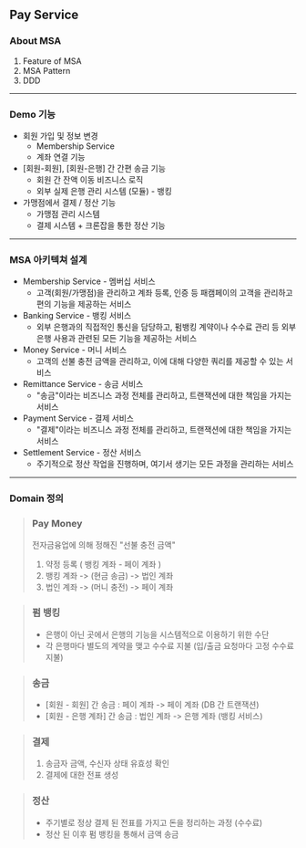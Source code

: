 ## Pay Service

### About MSA
1. Feature of MSA
2. MSA Pattern
3. DDD
---
### Demo 기능
* 회원 가입 및 정보 변경
    * Membership Service
    * 계좌 연결 기능
* [회원-회원], [회원-은행] 간 간편 송금 기능
    * 회원 간 잔액 이동 비즈니스 로직
    * 외부 실제 은행 관리 시스템 (모듈) - 뱅킹
* 가맹점에서 결제 / 정산 기능
    * 가맹점 관리 시스템
    * 결제 시스템 + 크론잡을 통한 정산 기능
---
### MSA 아키텍쳐 설계
* Membership Service - 멤버십 서비스  
  * 고객(회원/가맹점)을 관리하고 계좌 등록, 인증 등 패캠페이의 고객을 관리하고 편의 기능을 제공하는 서비스
* Banking Service - 뱅킹 서비스
  * 외부 은행과의 직접적인 통신을 담당하고, 펌뱅킹 계약이나 수수료 관리 등 외부 은행 사용과 관련된 모든 기능을 제공하는 서비스
* Money Service - 머니 서비스
  * 고객의 선불 충전 금액을 관리하고, 이에 대해 다양한 쿼리를 제공할 수 있는 서비스
* Remittance Service - 송금 서비스
  * "송금"이라는 비즈니스 과정 전체를 관리하고, 트랜잭션에 대한 책임을 가지는 서비스
* Payment Service - 결제 서비스
  * "결제"이라는 비즈니스 과정 전체를 관리하고, 트랜잭션에 대한 책임을 가지는 서비스
* Settlement Service - 정산 서비스
  * 주기적으로 정산 작업을 진행하며, 여기서 생기는 모든 과정을 관리하는 서비스
---
### Domain 정의
> ### Pay Money
> 전자금융업에 의해 정해진 "선불 충전 금액"
> 1. 약정 등록 ( 뱅킹 계좌 - 페이 계좌 )
> 2. 뱅킹 계좌 -> (현금 송금) -> 법인 계좌
> 3. 법인 계좌 -> (머니 충전) -> 페이 계좌

> ### 펌 뱅킹
> * 은행이 아닌 곳에서 은행의 기능을 시스템적으로 이용하기 위한 수단
> * 각 은행마다 별도의 계약을 맺고 수수료 지불 (입/출금 요청마다 고정 수수료 지불)

> ### 송금 
> * [회원 - 회원] 간 송금 : 페이 계좌 -> 페이 계좌 (DB 간 트랜잭션)
> * [회원 - 은행 계좌] 간 송금 : 법인 계좌 -> 은행 계좌 (뱅킹 서비스)

> ### 결제
> 1. 송금자 금액, 수신자 상태 유효성 확인
> 2. 결제에 대한 전표 생성

> ### 정산
> * 주기별로 정상 결제 된 전표를 가지고 돈을 정리하는 과정 (수수료)
> * 정산 된 이후 펌 뱅킹을 통해서 금액 송금